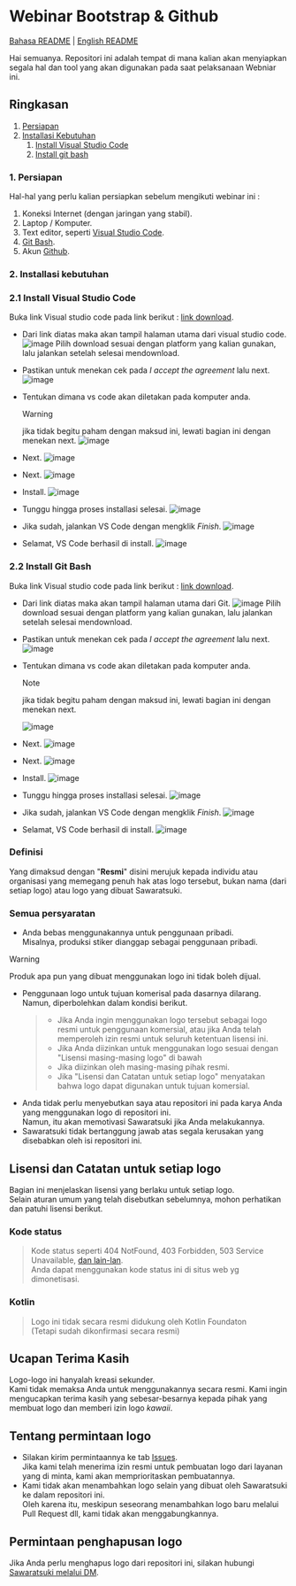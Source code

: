 # Webinar Bootstrap & Github

[Bahasa README](./README.md) | [English README](/README_EN.md)

Hai semuanya. Repositori ini adalah tempat di mana kalian akan menyiapkan segala hal dan tool yang akan digunakan pada saat pelaksanaan Webniar ini.

<!-- > [!WARNING]
> Semua logo yang ditampilkan disini merupakan buatan Sawaratsuki dan tidak dibuat oleh layanan atau organisasi masing-masing.  
> Tidak semua logo digunakan secara resmi.  
> Diharapkan untuk tidak terlalu berlebihan dengan elemen "_kawaii_".

> [!IMPORTANT]
> Isi repositori ini **tidak boleh** digunakan untuk AI atau apa pun yang dianggap **serupa** oleh Sawaratsuki.  
> Tolong dicatat. -->

## Ringkasan
1. [Persiapan](#1-persiapan)
2. [Installasi Kebutuhan](#2-installasi-kebutuhan)
    1. [Install Visual Studio Code](#21-install-visual-studio-code)
    2. [Install git bash]()

### 1. Persiapan

Hal-hal yang perlu kalian persiapkan sebelum mengikuti webinar ini :
  1. Koneksi Internet (dengan jaringan yang stabil).
  2. Laptop / Komputer.
  3. Text editor, seperti [Visual Studio Code](https://code.visualstudio.com/).
  4. [Git Bash](https://git-scm.com/).
  5. Akun [Github](https://github.com/).

### 2. Installasi kebutuhan

  ### 2.1 Install Visual Studio Code

  Buka link Visual studio code pada link berikut :
  [link download](https://code.visualstudio.com/).

  - Dari link diatas maka akan tampil halaman utama dari visual studio code.
    ![image](/img/vscode/img01.png)
    Pilih download sesuai dengan platform yang kalian gunakan, lalu jalankan setelah selesai mendownload.

  - Pastikan untuk menekan cek pada _I accept the agreement_ lalu next.
    ![image](/img/vscode/img02.png)

  - Tentukan dimana vs code akan diletakan pada komputer anda.
    > [!WARNING]
    > jika tidak begitu paham dengan maksud ini, lewati bagian ini dengan menekan next.
    ![image](/img//vscode/img03.png)

  - Next.
    ![image](/img/vscode/img04.png)

  - Next.
    ![image](/img/vscode/img05.png)

  - Install.
    ![image](/img/vscode/img06.png)

  - Tunggu hingga proses installasi selesai.
    ![image](/img/vscode/img07.png)

  - Jika sudah, jalankan VS Code dengan mengklik _Finish_.
    ![image](/img/vscode/img08.png)

  - Selamat, VS Code berhasil di install.
    ![image](/img/vscode/img09.png)



  ### 2.2 Install Git Bash

  Buka link Visual studio code pada link berikut :
  [link download](https://git-scm.com/).

  - Dari link diatas maka akan tampil halaman utama dari Git.
    ![image](/img/git/img01.png)
    Pilih download sesuai dengan platform yang kalian gunakan, lalu jalankan setelah selesai mendownload.

  - Pastikan untuk menekan cek pada _I accept the agreement_ lalu next.
    ![image](/img/vscode-win/img02.png)

  - Tentukan dimana vs code akan diletakan pada komputer anda.
      > [!NOTE]
      > jika tidak begitu paham dengan maksud ini, lewati bagian ini dengan menekan next.
      >
    ![image](/img//vscode-win/img03.png)

  - Next.
    ![image](/img/vscode-win/img04.png)

  - Next.
    ![image](/img/vscode-win/img05.png)

  - Install.
    ![image](/img/vscode-win/img06.png)

  - Tunggu hingga proses installasi selesai.
    ![image](/img/vscode-win/img07.png)

  - Jika sudah, jalankan VS Code dengan mengklik _Finish_.
    ![image](/img/vscode-win/img08.png)

  - Selamat, VS Code berhasil di install.
    ![image](/img/vscode-win/img09.png)

### Definisi  

Yang dimaksud dengan "**Resmi**" disini merujuk kepada individu atau organisasi yang memegang penuh hak atas logo tersebut, bukan nama (dari setiap logo) atau logo yang dibuat Sawaratsuki.

### Semua persyaratan

- Anda bebas menggunakannya untuk penggunaan pribadi.  
Misalnya, produksi stiker dianggap sebagai penggunaan pribadi.
> [!WARNING]
> Produk apa pun yang dibuat menggunakan logo ini tidak boleh dijual.
- Penggunaan logo untuk tujuan komerisal pada dasarnya dilarang.  
Namun, diperbolehkan dalam kondisi berikut.
  > - Jika Anda ingin menggunakan logo tersebut sebagai logo resmi untuk penggunaan komersial, atau jika Anda telah memperoleh izin resmi untuk seluruh ketentuan lisensi ini.  
  > - Jika Anda diizinkan untuk menggunakan logo sesuai dengan "Lisensi masing-masing logo" di bawah
  > - Jika diizinkan oleh masing-masing pihak resmi.
  > - Jika "Lisensi dan Catatan untuk setiap logo" menyatakan bahwa logo dapat digunakan untuk tujuan komersial.
- Anda tidak perlu menyebutkan saya atau repositori ini pada karya Anda yang menggunakan logo di repositori ini.  
  Namun, itu akan memotivasi Sawaratsuki jika Anda melakukannya.
- Sawaratsuki tidak bertanggung jawab atas segala kerusakan yang disebabkan oleh isi repositori ini.

## Lisensi dan Catatan untuk setiap logo

Bagian ini menjelaskan lisensi yang berlaku untuk setiap logo.  
Selain aturan umum yang telah disebutkan sebelumnya, mohon perhatikan dan patuhi lisensi berikut.

### Kode status

> Kode status seperti 404 NotFound, 403 Forbidden, 503 Service Unavailable, [dan lain-lan](https://github.com/SAWARATSUKI/KawaiiLogos/tree/main/ResponseCode).  
> Anda dapat menggunakan kode status ini di situs web yg dimonetisasi.

### Kotlin

> Logo ini tidak secara resmi didukung oleh Kotlin Foundaton  
> (Tetapi sudah dikonfirmasi secara resmi)

## Ucapan Terima Kasih

Logo-logo ini hanyalah kreasi sekunder.  
Kami tidak memaksa Anda untuk menggunakannya secara resmi. Kami ingin mengucapkan terima kasih yang sebesar-besarnya kepada pihak yang membuat logo dan memberi izin logo _kawaii_.

## Tentang permintaan logo

- Silakan kirim permintaannya ke tab [Issues](https://github.com/SAWARATSUKI/KawaiiLogos/issues).  
Jika kami telah menerima izin resmi untuk pembuatan logo dari layanan yang di minta, kami akan memprioritaskan pembuatannya.
- Kami tidak akan menambahkan logo selain yang dibuat oleh Sawaratsuki ke dalam repositori ini.  
  Oleh karena itu, meskipun seseorang menambahkan logo baru melalui Pull Request dll, kami tidak akan menggabungkannya.

## Permintaan penghapusan logo

Jika Anda perlu menghapus logo dari repositori ini, silakan hubungi [Sawaratsuki melalui DM](https://x.com/sawaratsuki1004).